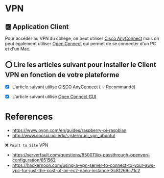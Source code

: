 # VPN

## :ab: Application Client

Pour accéder au VPN du collège, on peut utiliser [Cisco AnyConnect](https://www.cisco.com/c/en_ca/products/security/anyconnect-secure-mobility-client) mais on peut également utiliser [Open Connect](http://www.infradead.org/openconnect/) qui permet de se connecter d'un PC et d'un Mac. 

## :o: Lire les articles suivant pour installer le Client VPN en fonction de votre plateforme

- [x] L'article suivant utilise [CISCO AnyConnect](CISCO%20AnyConnect) ( :bulb: Recommandé)
- [x] L'article suivant utilise [Open Connect GUI](openconnect-gui)


# References

- https://www.ovpn.com/en/guides/raspberry-pi-raspbian
- http://www.socsci.uci.edu/~jstern/uci_vpn_ubuntu/


:x: `Point to Site` VPN

- https://serverfault.com/questions/850011/ip-passthrough-openvpn-configuration/851562
- https://hackernoon.com/using-a-vpn-server-to-connect-to-your-aws-vpc-for-just-the-cost-of-an-ec2-nano-instance-3c81269c71c2
